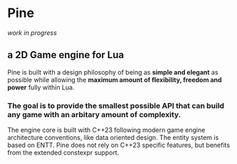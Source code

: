 # Pine 
*work in progress*
## a 2D Game engine for Lua

Pine is built with a design philosophy of being as **simple and elegant** as possible
while allowing the **maximum amount of flexibility, freedom and power** fully within Lua.

### __The goal is to provide the smallest possible API that can build any game with an arbitary amount of complexity.__

The engine core is built with C++23 following modern game engine architecture conventions, like data oriented design. The entity system is based on ENTT. Pine does not rely on C++23 specific features, but benefits from the extended constexpr support.